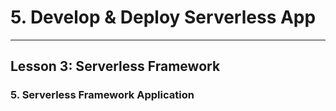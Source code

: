 # 5. Develop & Deploy Serverless App
___

## Lesson 3: Serverless Framework

### 5. Serverless Framework Application 



 